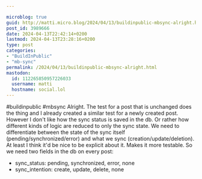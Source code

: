 ```yaml
---

microblog: true
guid: http://matti.micro.blog/2024/04/13/buildinpublic-mbsync-alright.html
post_id: 3989666
date: 2024-04-13T22:42:14+0200
lastmod: 2024-04-13T23:28:16+0200
type: post
categories:
- "BuildInPublic"
- "mb-sync"
permalink: /2024/04/13/buildinpublic-mbsync-alright.html
mastodon:
  id: 112265850957226033
  username: matti
  hostname: social.lol
---
```

#buildinpublic #mbsync Alright. The test for a post that is unchanged does the thing and I already created a similar test for a newly created post. However I don't like how the sync status is saved in the db. Or rather how different kinds of logic are reduced to only the sync state. We need to differentiate between the state of the sync itself (pending/synchronized/error) and what we sync (creation/update/deletion). At least I think it'd be nice to be explicit about it. Makes it more testable. So we need two fields in the db on every post:

- sync_status: pending, synchronized, error, none
- sync_intention: create, update, delete, none
